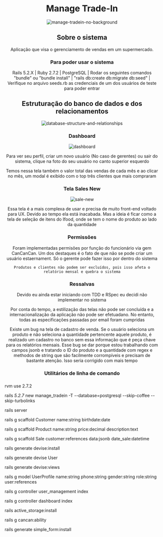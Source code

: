 <div align="center">
  <h1>
    Manage Trade-In
  </h1>

  <div>
    <img src="https://i.ibb.co/4Ny4qdC/manage-tradein-no-background.png" alt="manage-tradein-no-background" border="0">
  </div>

  <h2>
    Sobre o sistema
  </h2>

  <p>
    Aplicação que visa o gerenciamento de vendas em um supermercado.
  </p>

  <h3>
    Para poder usar o sistema
  </h3>

  Rails 5.2.X |
  Ruby 2.7.2 |
  PostgreSQL |
  Rodar os seguintes comandos
    "bundle" ou "bundle install" | 
    "rails db:create db:migrate db:seed" |
  Verifique no arquivo seeds.rb as credenciais de um dos usuários de teste para poder entrar

  <h2>
    Estruturação do banco de dados e dos relacionamentos
  </h2>

  <img src="https://i.ibb.co/nMg82Wx/database-structure-and-relationships.png" alt="database-structure-and-relationships" border="0">

  <h3>
    Dashboard
  </h3>

  <div>
    <img src="https://i.ibb.co/BGHk8Yt/dashboard.png" alt="dashboard" border="0">
  </div>

  <p>
    Para ver seu perfil, criar um novo usuário (No caso de gerentes) ou sair do sistema, clique na foto do seu usuário no canto superior esquerdo
  </p>

  <p>
    Temos nessa tela também o valor total das vendas de cada mês e ao clicar no mês, um modal é exibido com o top três clientes que mais compraram
  </p>

  <h3>
    Tela Sales New
  </h3>

  <div>
    <img src="https://i.ibb.co/NWjWQhr/sale-new.png" alt="sale-new" border="0">
  </div>

  <p>
    Essa tela é a mais complexa de usar e precisa de muito front-end voltado para UX. Devido ao tempo ela está inacabada. Mas a ideia é ficar como a tela de seleção de itens do Ifood, onde se tem o nome do produto ao lado da quantidade
  </p>

  <h3>
    Permissões
  </h3>

  <p>
    Foram implementadas permisões por função do funcionário via gem CanCanCan. Um dos destaques é o fato de que não se pode criar um usuário estaernament. Só o gerente pode fazer isso por dentro do sistema

    Produtos e clientes não podem ser excluídos, pois isso afeta o relatório mensal e quebra o sistema
  </p>

  <h3>
    Ressalvas
  </h3>

  <p>
    Devido eu ainda estar iniciando com TDD e RSpec eu decidi não implementar no sistema
  </p>

  <p>
    Por conta do tempo, a estilização das telas não pode ser concluída e a internacionalização da aplicação não pode ser efetuadano. No entanto, todas as especificações passadas por email foram cumpridas
  </p>

  <p>
    Existe um bug na tela de cadastro de venda. Se o usuário seleciona um produto e não seleciona a quantidade pertencente aquele produto, é realizado um cadastro no banco sem essa informação que é peça chave para os relatórios mensais. Esse bug se dar porque estou trabalhando com campos jsonb e tratando o ID do produto e a quantidade com regex e methodos de string que são facilmente corrompíveis e precisam de bastante atenção. Isso seria corrigido com mais tempo
  </p>

  <h3>
    Utilitários de linha de comando
  <h3>
</div>

rvm use 2.7.2

rails _5.2.7_ new manage_tradein -T --database=postgresql --skip-coffee --skip-turbolinks

rails server

rails g scaffold Customer name:string birthdate:date

rails g scaffold Product name:string price:decimal description:text

rails g scaffold Sale customer:references data:jsonb date_sale:datetime

rails generate devise:install

rails generate devise User

rails generate devise:views

rails g model UserProfile name:string phone:string gender:string role:string user:references

rails g controller user_management index

rails g controller dashboard index

rails active_storage:install

rails g cancan:ability

rails generate simple_form:install